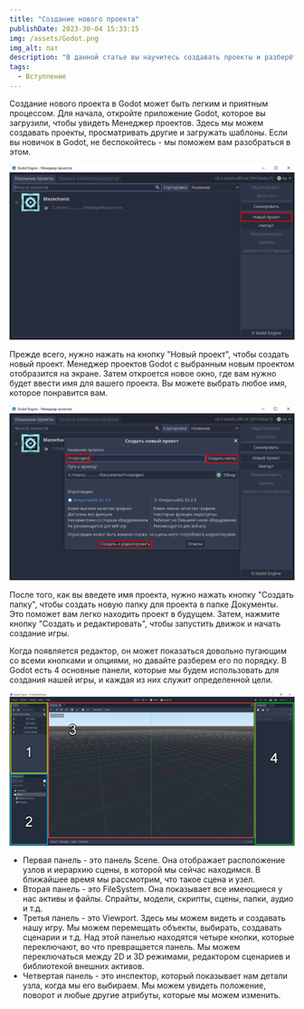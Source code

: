 ```yaml
---
title: "Создание нового проекта"
publishDate: 2023-30-04 15:33:15
img: /assets/Godot.png
img_alt: пат
description: "В данной статье вы научитесь создавать проекты и разберётесь в 4 основных панелях Godot"
tags:
  - Вступление
---
```


Создание нового проекта в Godot может быть легким и приятным процессом. Для начала, откройте приложение Godot, которое вы загрузили, чтобы увидеть Менеджер проектов. Здесь мы можем создавать проекты, просматривать другие и загружать шаблоны. Если вы новичок в Godot, не беспокойтесь - мы поможем вам разобраться в этом.

![Создание нового проекта](/imgs/sozdproj.jpg)

Прежде всего, нужно нажать на кнопку "Новый проект", чтобы создать новый проект. Менеджер проектов Godot с выбранным новым проектом отобразится на экране. Затем откроется новое окно, где вам нужно будет ввести имя для вашего проекта. Вы можете выбрать любое имя, которое понравится вам.

![Создание папки](/imgs/newpr.png)

После того, как вы введете имя проекта, нужно нажать кнопку "Создать папку", чтобы создать новую папку для проекта в папке Документы. Это поможет вам легко находить проект в будущем. Затем, нажмите кнопку "Создать и редактировать", чтобы запустить движок и начать создание игры.

Когда появляется редактор, он может показаться довольно пугающим со всеми кнопками и опциями, но давайте разберем его по порядку. В Godot есть 4 основные панели, которые мы будем использовать для создания нашей игры, и каждая из них служит определенной цели.

![4 Панели](/imgs/4pannels.png)

- Первая панель - это панель Scene. Она отображает расположение узлов и иерархию сцены, в которой мы сейчас находимся. В ближайшее время мы рассмотрим, что такое сцена и узел. 
- Вторая панель - это FileSystem. Она показывает все имеющиеся у нас активы и файлы. Спрайты, модели, скрипты, сцены, папки, аудио и т.д.
- Третья панель - это Viewport. Здесь мы можем видеть и создавать нашу игру. Мы можем перемещать объекты, выбирать, создавать сценарии и т.д. Над этой панелью находятся четыре кнопки, которые переключают, во что превращается панель. Мы можем переключаться между 2D и 3D режимами, редактором сценариев и библиотекой внешних активов.
- Четвертая панель - это инспектор, который показывает нам детали узла, когда мы его выбираем. Мы можем увидеть положение, поворот и любые другие атрибуты, которые мы можем изменить.